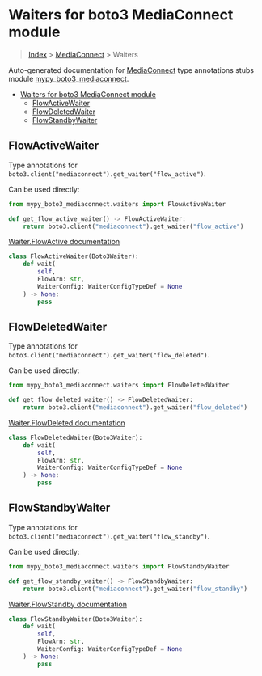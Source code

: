 # Waiters for boto3 MediaConnect module

> [Index](../index.md) > [MediaConnect](./index.md) > Waiters

Auto-generated documentation for [MediaConnect](https://boto3.amazonaws.com/v1/documentation/api/latest/reference/services/mediaconnect.html#MediaConnect)
type annotations stubs module [mypy_boto3_mediaconnect](https://pypi.org/project/mypy-boto3-mediaconnect/).

- [Waiters for boto3 MediaConnect module](#waiters-for-boto3-mediaconnect-module)
  - [FlowActiveWaiter](#flowactivewaiter)
  - [FlowDeletedWaiter](#flowdeletedwaiter)
  - [FlowStandbyWaiter](#flowstandbywaiter)

## FlowActiveWaiter

Type annotations for `boto3.client("mediaconnect").get_waiter("flow_active")`.

Can be used directly:

```python
from mypy_boto3_mediaconnect.waiters import FlowActiveWaiter

def get_flow_active_waiter() -> FlowActiveWaiter:
    return boto3.client("mediaconnect").get_waiter("flow_active")
```

[Waiter.FlowActive documentation](https://boto3.amazonaws.com/v1/documentation/api/latest/reference/services/mediaconnect.html#MediaConnect.Waiter.FlowActive)

```python
class FlowActiveWaiter(Boto3Waiter):
    def wait(
        self,
        FlowArn: str,
        WaiterConfig: WaiterConfigTypeDef = None
    ) -> None:
        pass
```
## FlowDeletedWaiter

Type annotations for `boto3.client("mediaconnect").get_waiter("flow_deleted")`.

Can be used directly:

```python
from mypy_boto3_mediaconnect.waiters import FlowDeletedWaiter

def get_flow_deleted_waiter() -> FlowDeletedWaiter:
    return boto3.client("mediaconnect").get_waiter("flow_deleted")
```

[Waiter.FlowDeleted documentation](https://boto3.amazonaws.com/v1/documentation/api/latest/reference/services/mediaconnect.html#MediaConnect.Waiter.FlowDeleted)

```python
class FlowDeletedWaiter(Boto3Waiter):
    def wait(
        self,
        FlowArn: str,
        WaiterConfig: WaiterConfigTypeDef = None
    ) -> None:
        pass
```
## FlowStandbyWaiter

Type annotations for `boto3.client("mediaconnect").get_waiter("flow_standby")`.

Can be used directly:

```python
from mypy_boto3_mediaconnect.waiters import FlowStandbyWaiter

def get_flow_standby_waiter() -> FlowStandbyWaiter:
    return boto3.client("mediaconnect").get_waiter("flow_standby")
```

[Waiter.FlowStandby documentation](https://boto3.amazonaws.com/v1/documentation/api/latest/reference/services/mediaconnect.html#MediaConnect.Waiter.FlowStandby)

```python
class FlowStandbyWaiter(Boto3Waiter):
    def wait(
        self,
        FlowArn: str,
        WaiterConfig: WaiterConfigTypeDef = None
    ) -> None:
        pass
```